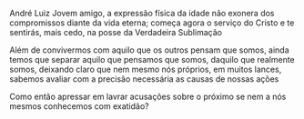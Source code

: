 André Luiz
Jovem amigo, a expressão física da idade não exonera dos compromissos diante da vida eterna; começa agora o serviço do Cristo e te sentirás, mais cedo, na posse da Verdadeira Sublimação

Além de convivermos com aquilo que os outros pensam que somos, ainda temos que separar aquilo que pensamos que somos, daquilo que realmente somos, deixando claro que nem mesmo nós próprios, em muitos lances, sabemos avaliar com a precisão necessária as causas de nossas ações

Como então apressar em lavrar acusações sobre o próximo se nem a nós mesmos conhecemos com exatidão?
